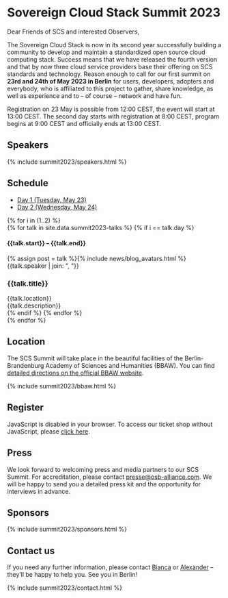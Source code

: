 # Sovereign Cloud Stack Summit 2023

Dear Friends of SCS and interested Observers,

The Sovereign Cloud Stack is now in its second year successfully building a community to develop and maintain a standardized open source cloud computing stack. Success means that we have released the fourth version and that by now three cloud service providers base their offering on SCS standards and technology. Reason enough to call for our first summit on **23rd and 24th of May 2023 in Berlin** for users, developers, adopters and everybody, who is affiliated to this project to gather, share knowledge, as well as experience and to – of course – network and have fun.

Registration on 23 May is possible from 12:00 CEST, the event will start at 13:00 CEST. The second day starts with registration at 8:00 CEST, program begins at 9:00 CEST and officially ends at 13:00 CEST.

## Speakers

{% include summit2023/speakers.html %}

## Schedule

<div class="container my-4">
    <!-- Nav tabs -->
    <ul class="schedule-nav nav nav-pills nav-justified" id="schedule-tab" role="tablist">
        <li class="nav-item me-2">
            <a class="nav-link active" id="tab-day-1" data-bs-toggle="tab" href="#day-1" role="tab"
                aria-controls="day-1" aria-selected="true">
                <span class="heading">Day 1</span>
                <span class="meta d-none d-lg-block">(Tuesday, May 23)</span>
            </a>
        </li>
        <li class="nav-item me-2">
            <a class="nav-link" id="tab-day-2" data-bs-toggle="tab" href="#day-2" role="tab" aria-controls="day-2"
                aria-selected="false">
                <span class="heading">Day 2</span>
                <span class="meta d-none d-lg-block">(Wednesday, May 24)</span>
            </a>
        </li>
    </ul>
    <!-- Tab panes -->
    <div class="schedule-tab-content tab-content mt-5">
        {% for i in (1..2) %}
        <div class="tab-pane fade {% if i == 1 %}show active{% endif %}" id="day-{{i}}" role="tabpanel"
            aria-labelledby="day-{{i}}">
            {% for talk in site.data.summit2023-talks %}
            {% if i == talk.day %}
            <div class="item item-talk">
                <div class="meta">
                    <h4 class="time">{{talk.start}} – {{talk.end}}</h4>
                    <div class="profile mt-3">
                        <div class="d-flex justify-content-center">{% assign post = talk %}{% include news/blog_avatars.html %}</div>
                        <div class="name mt-2">
                        {{talk.speaker | join: ", "}}
                        </div>
                    </div>
                    <!--//profile-->
                </div>
                <!--//meta-->
                <div class="content">
                    <h3 class="title mb-2">{{talk.title}}<a data-tab-destination="day-{{i}}"
                            href="#session-{{ forloop.index }}" class="link-unstyled"><i
                                class="fa fa-link ms-2 text-muted" aria-hidden="true" style="font-size: .7em;"></i></a>
                    </h3>
                    <div class="location mb-2 text-muted"><i class="fa fa-map-marker me-2"
                            aria-hidden="true"></i>{{talk.location}}</div>
                    <div class="desc pb-2">{{talk.description}}</div>
                </div>
                <!--//content-->
            </div>
            {% endif %}
            {% endfor %}
        </div>
        {% endfor %}
    </div>
</div>

## Location

The SCS Summit will take place in the beautiful facilities of the Berlin-Brandenburg Academy of Sciences and Humanities (BBAW). You can find [detailed directions on the official BBAW website](https://veranstaltungszentrum.bbaw.de/en/directions).

{% include summit2023/bbaw.html %}

## Register

<pretix-widget event="https://events.scs.community/scs-summit-2023"></pretix-widget>
<noscript>
   <div class="pretix-widget">
        <div class="pretix-widget-info-message">
            JavaScript is disabled in your browser. To access our ticket shop without JavaScript, please <a target="_blank" rel="noopener" href="https://events.scs.community/scs-summit-2023">click here</a>.
        </div>
    </div>
</noscript>

## Press

We look forward to welcoming press and media partners to our SCS Summit. For accreditation, please contact [presse@osb-alliance.com](mailto:presse@osb-alliance.com). We will be happy to send you a detailed press kit and the opportunity for interviews in advance.

## Sponsors

{% include summit2023/sponsors.html %}

## Contact us

If you need any further information, please contact [Bianca](https://scs.community/hollery) or [Alexander](https://scs.community/diab) – they’ll be happy to help you. See you in Berlin!

{% include summit2023/contact.html %}
